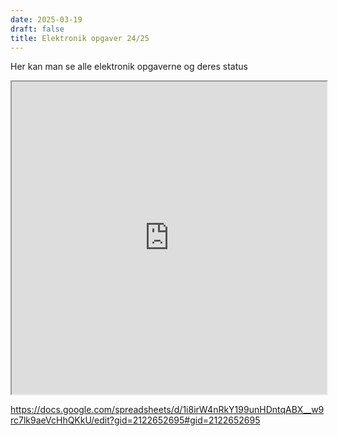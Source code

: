 ```yaml
---
date: 2025-03-19
draft: false
title: Elektronik opgaver 24/25
---
```


Her kan man se alle elektronik opgaverne og deres status

<!-- prettier-ignore-start -->
<iframe style="width: 100%;  height: 500px" src="https://docs.google.com/spreadsheets/d/e/2PACX-1vQuAvdLRprbt4b7tcmFZNnv8eournChbjGpQbltYWOKLs_i5GhMKDWQ6fco1T0HztshZPCkysOz6rTv/pubhtml?gid=2122652695&amp;single=true&amp;widget=true&amp;headers=false"></iframe>
<!-- prettier-ignore-end -->

<https://docs.google.com/spreadsheets/d/1i8irW4nRkY199unHDntqABX__w9rc7lk9aeVcHhQKkU/edit?gid=2122652695#gid=2122652695>
